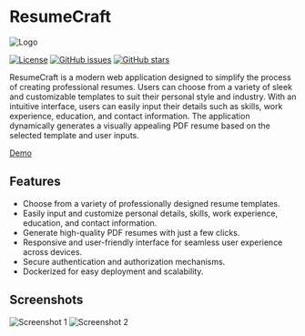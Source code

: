 # ResumeCraft

![Logo](resumecraft/src/assets/resumeCraftlogo.png)

[![License](https://img.shields.io/badge/license-MIT-blue.svg)](https://opensource.org/licenses/MIT)
[![GitHub issues](https://img.shields.io/github/issues/ValiantDoge/ResumeCraft)](https://github.com/ValiantDoge/ResumeCraft/issues)
[![GitHub stars](https://img.shields.io/github/stars/ValiantDoge/ResumeCraft)](https://github.com/ValiantDoge/ResumeCraft/stargazers)

ResumeCraft is a modern web application designed to simplify the process of creating professional resumes. Users can choose from a variety of sleek and customizable templates to suit their personal style and industry. With an intuitive interface, users can easily input their details such as skills, work experience, education, and contact information. The application dynamically generates a visually appealing PDF resume based on the selected template and user inputs.

[Demo](https://yourwebsite.com)

## Features

- Choose from a variety of professionally designed resume templates.
- Easily input and customize personal details, skills, work experience, education, and contact information.
- Generate high-quality PDF resumes with just a few clicks.
- Responsive and user-friendly interface for seamless user experience across devices.
- Secure authentication and authorization mechanisms.
- Dockerized for easy deployment and scalability.

## Screenshots

![Screenshot 1](resumecraft/src/assets/resumeCraftlogo_full.jpeg)
![Screenshot 2](resumecraft/src/assets/resumeCraftlogo_full.jpeg)
